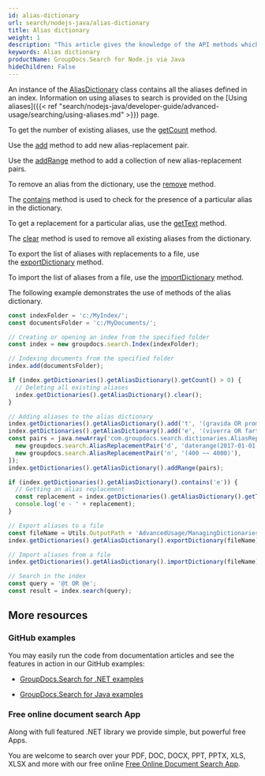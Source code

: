 ```yaml
---
id: alias-dictionary
url: search/nodejs-java/alias-dictionary
title: Alias dictionary
weight: 1
description: "This article gives the knowledge of the API methods which can be used to perform operations about Alias dictionary in Java."
keywords: Alias dictionary
productName: GroupDocs.Search for Node.js via Java
hideChildren: False
---
```

An instance of the [AliasDictionary](https://reference.groupdocs.com/search/nodejs-java/com.groupdocs.search.dictionaries/AliasDictionary) class contains all the aliases defined in an index. Information on using aliases to search is provided on the [Using aliases]({{< ref "search/nodejs-java/developer-guide/advanced-usage/searching/using-aliases.md" >}}) page.

To get the number of existing aliases, use the [getCount](https://reference.groupdocs.com/search/nodejs-java/com.groupdocs.search.dictionaries/AliasDictionary#getCount()) method.

Use the [add](https://reference.groupdocs.com/search/nodejs-java/com.groupdocs.search.dictionaries/AliasDictionary#add(java.lang.String,%20java.lang.String)) method to add new alias-replacement pair.

Use the [addRange](https://reference.groupdocs.com/search/nodejs-java/com.groupdocs.search.dictionaries/AliasDictionary#addRange(com.groupdocs.search.dictionaries.AliasReplacementPair%5B%5D)) method to add a collection of new alias-replacement pairs.

To remove an alias from the dictionary, use the [remove](https://reference.groupdocs.com/search/nodejs-java/com.groupdocs.search.dictionaries/AliasDictionary#remove(java.lang.String)) method.

The [contains](https://reference.groupdocs.com/search/nodejs-java/com.groupdocs.search.dictionaries/AliasDictionary#contains(java.lang.String)) method is used to check for the presence of a particular alias in the dictionary.

To get a replacement for a particular alias, use the [getText](https://reference.groupdocs.com/search/nodejs-java/com.groupdocs.search.dictionaries/AliasDictionary#getText(java.lang.String)) method.

The [clear](https://reference.groupdocs.com/search/nodejs-java/com.groupdocs.search.dictionaries/AliasDictionary#clear()) method is used to remove all existing aliases from the dictionary.

To export the list of aliases with replacements to a file, use the [exportDictionary](https://reference.groupdocs.com/search/nodejs-java/com.groupdocs.search.dictionaries/DictionaryBase#exportDictionary(java.lang.String)) method.

To import the list of aliases from a file, use the [importDictionary](https://reference.groupdocs.com/search/nodejs-java/com.groupdocs.search.dictionaries/DictionaryBase#importDictionary(java.lang.String)) method.

The following example demonstrates the use of methods of the alias dictionary.

```javascript
const indexFolder = 'c:/MyIndex/';
const documentsFolder = 'c:/MyDocuments/';

// Creating or opening an index from the specified folder
const index = new groupdocs.search.Index(indexFolder);

// Indexing documents from the specified folder
index.add(documentsFolder);

if (index.getDictionaries().getAliasDictionary().getCount() > 0) {
  // Deleting all existing aliases
  index.getDictionaries().getAliasDictionary().clear();
}

// Adding aliases to the alias dictionary
index.getDictionaries().getAliasDictionary().add('t', '(gravida OR promotion)');
index.getDictionaries().getAliasDictionary().add('e', '(viverra OR farther)');
const pairs = java.newArray('com.groupdocs.search.dictionaries.AliasReplacementPair', [
  new groupdocs.search.AliasReplacementPair('d', 'daterange(2017-01-01 ~~ 2019-12-31)'),
  new groupdocs.search.AliasReplacementPair('n', '(400 ~~ 4000)'),
]);
index.getDictionaries().getAliasDictionary().addRange(pairs);

if (index.getDictionaries().getAliasDictionary().contains('e')) {
  // Getting an alias replacement
  const replacement = index.getDictionaries().getAliasDictionary().getText('e');
  console.log('e - ' + replacement);
}

// Export aliases to a file
const fileName = Utils.OutputPath + 'AdvancedUsage/ManagingDictionaries/aliasDictionary/Aliases.dat';
index.getDictionaries().getAliasDictionary().exportDictionary(fileName);

// Import aliases from a file
index.getDictionaries().getAliasDictionary().importDictionary(fileName);

// Search in the index
const query = '@t OR @e';
const result = index.search(query);
```

## More resources

### GitHub examples

You may easily run the code from documentation articles and see the features in action in our GitHub examples:

*   [GroupDocs.Search for .NET examples](https://github.com/groupdocs-search/GroupDocs.Search-for-.NET)
    
*   [GroupDocs.Search for Java examples](https://github.com/groupdocs-search/GroupDocs.Search-for-Java)
    

### Free online document search App

Along with full featured .NET library we provide simple, but powerful free Apps.

You are welcome to search over your PDF, DOC, DOCX, PPT, PPTX, XLS, XLSX and more with our free online [Free Online Document Search App](https://products.groupdocs.app/search).
